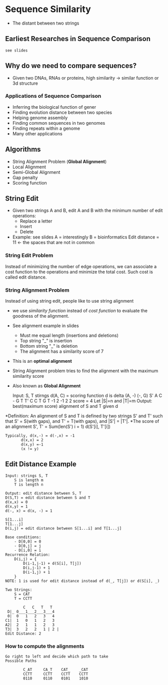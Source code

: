 # Sequence Similarity
* The distant between two strings

## Earliest Researches in Sequence Comparison
    see slides

## Why do we need to compare sequences?
* Given two DNAs, RNAs or proteins, high similarity -> similar function or 3d structure

### Applications of Sequence Comparison
* Inferring the biological function of gener
* Finding evolution distance between two species
* Helping genome assembly
* Finding common sequences in two genomes
* Finding repeats within a genome
* Many other applications

## Algorithms
* String Alignment Problem (**Global Alignment**)
* Local Alignment
* Semi-Global Alignment
* Gap penalty
* Scoring function

## String Edit
* Given two strings A and B, edit A and B with the minimum number of edit operations:  
    * Replace a letter
    * Insert
    * Delete
* Example: see slides
    A = interestingly
    B = bioinformatics
        Edit distance = 11 <- the spaces that are not in common
### String Edit Problem
Instead of minimizing the number of edge operations, we can associate a cost function to the operations and minimize the total cost. Such cost is called edit distance.
### String Alignment Problem
Instead of using string edit, people like to use string alignment
* we use *similarity function* instead of *cost function* to evaluate the goodness of the alignment.
* See alignment example in slides
    * Must me equal length (insertions and deletions)
    * Top string "_" is insertion
    * Bottom string "_" is deletion
    * The alignment has a similarity score of 7
* This is an **optimal alignment**
* String Alignment problem tries to find the alignment with the maximum similarity score
* Also known as **Global Alignment**

    Input: S, T stirngs
        d(A, C) = scoring function          d is delta
        (A, -)
        (-, G)
        S'  A  C  - G T
        T'  C  C  T G T
            -1 2 -1 2 2 score = 4
        Let |S|=n and |T|=m
    Output: best(maximum score) alignment of S and T given d

*Definition: An alignment of S and T is defined by two strings S' and T' such that S' = S(with gaps), and T' = T(with gaps), and |S'| = |T'|.
*The score of an alignment S', T' = Sum(len(S') i = 1) d(S'[i], T'[i])

    Typically, d(x,-) = d(-,x) = -1
           d(x,x) = 2
           d(x,y) =-1
           (x != y)

## Edit Distance Example
    
    Input: strings S, T
        S is length m
        T is length n

    Output: edit distance between S, T
    D(S,T) = edit distance between S and T
    d(x,x) = 0
    d(x,y) = 1
    d(-, x) = d(x, -) = 1

    S[1...i]
    T[1...j]
    D(i,j) = edit distance between S[1...i] and T[1...j]

    Base conditions:
        - D[0,0] = 0
        - D[0,j] = j
        - D[i,0] = i
    Recurrence Relation:
        D(i,j) = {
            D(i-1,j-1) + d(S[i], T[j])
            D(i,j-1) + 1
            D(i-1,j) + 1
        }
    NOTE: 1 is used for edit distance instead of d(_, T[j]) or d(S[i], _)

    Two Strings:
        S = CAT
        T = CCTT

            C   C   T   T
     D|_ 0___1___2___3___4
     0|  0   1   2   3   4                      
    C1|  1   0   1   2   3   
    A2|  2   1   1   2   3
    T3|  3   2   2   1 | 2 |
    Edit Distance: 2
### How to compute the alignments
    Go right to left and decide which path to take
    Possible Paths
        
            C_AT     CA_T    CAT_    _CAT
            CCTT     CCTT    CCTT    CCTT
            0110     0110    0101    1010



